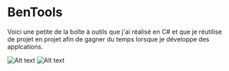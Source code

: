 # BenTools
Voici une petite de la boîte à outils que j'ai réalisé en C# et que je réutilise de projet en projet afin de gagner du temps lorsque je développe des applcations.

![Alt text](https://i.imgur.com/Bl4kscA.png "Codes utilitaires que l'on retrouve dans l'application.")
![Alt text](https://i.imgur.com/nQeWnDg.png "Arborescence des fichiers de l'application.")
